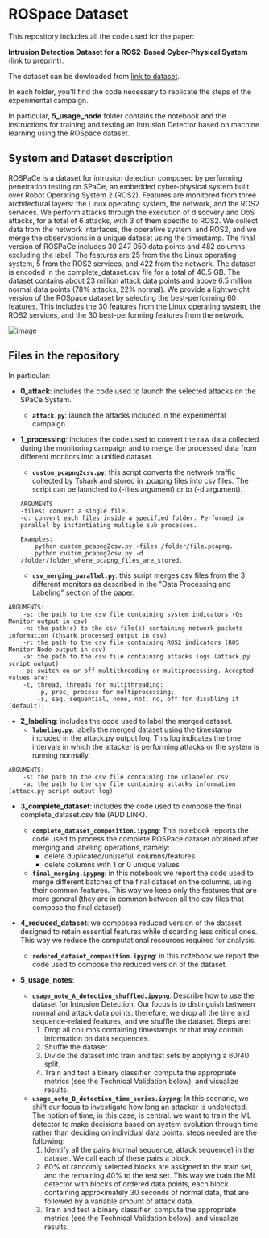 # ROSpace Dataset 

This repository includes all the code used for the paper: 

**Intrusion Detection Dataset for a ROS2-Based Cyber-Physical System** ([link to preprint](https://arxiv.org/abs/2402.08468)).

The dataset can be dowloaded from [link to dataset](https://figshare.com/s/7937b17067d20f57fee4).

In each folder, you'll find the code necessary to replicate the steps of the experimental campaign.

In particular, **5_usage_node** folder contains the notebook and the instructions for training and testing an Intrusion Detector based on machine learning using the ROSpace dataset.

## System and Dataset description
ROSPaCe is a dataset for intrusion detection composed by performing penetration testing on SPaCe, an embedded cyber-physical system built over Robot Operating System 2 (ROS2). Features are monitored from three architectural layers: the Linux operating system, the network, and the ROS2 services.
We perform attacks through the execution of discovery and DoS attacks, for a total of 6 attacks, with 3 of them specific to ROS2. We collect data from the network interfaces, the operative system, and ROS2, and we merge the observations in a unique dataset using the timestamp.
The final version of ROSPaCe includes 30 247 050 data points and 482 columns excluding the label. The features are 25 from the the Linux operating system, 5 from the ROS2 services, and 422 from the network. The dataset is encoded in the complete_dataset.csv 
file for a total of 40.5 GB. The dataset contains about 23 million attack data points and above 6.5 million normal data points (78% attacks, 22% normal). We provide a lightweight version of the ROSpace dataset by selecting the best-performing 60 features. This includes the 30 features from the Linux operating system, the ROS2 services, and the 30 best-performing features from the network.

![image](https://github.com/TommasoPuccetti/rospace_dataset/assets/103670615/df16aa21-3a0b-42c2-9fd7-a619f9c79e5b)

## Files in the repository
In particular:

* **0_attack**: includes the code used to launch the selected attacks on the SPaCe System.
    - **`attack.py`**: launch the attacks included in the experimental campaign.

* **1_processing**: includes the code used to convert the raw data collected during the monitoring campaign and to merge the processed data from different monitors into a unified dataset.   
    - **`custom_pcapng2csv.py`**: this script converts the network traffic collected by Tshark and stored in .pcapng files into csv files. The script can be launched to  (-files argument) or to  (-d argument).
  ```
  ARGUMENTS
  -files: convert a single file.
  -d: convert each files inside a specified folder. Performed in parallel by instantiating multiple sub processes.
  ```
  ```    
  Examples:
      python custom_pcapng2csv.py -files /folder/file.pcapng.
      python custom_pcapng2csv.py -d /folder/folder_where_pcapng_files_are_stored.
  ```
    - **`csv_merging_parallel.py`**: this script merges csv files from the 3 different monitors as described in the "Data Processing and Labeling" section of the paper.
```
ARGUMENTS:
    -s: the path to the csv file containing system indicators (Os Monitor output in csv)
    -n: the path(s) to the csv file(s) containing network packets information (thsark processed output in csv)
    -r: the path to the csv file containing ROS2 indicators (ROS Monitor Node output in csv)
    -a: the path to the csv file containing attacks logs (attack.py script output)
    -p: switch on or off multithreading or multiprocessing. Accepted values are:
    -t, thread, threads for multithreading:
        -p, proc, process for multiprocessing; 
        -s, seq, sequential, none, not, no, off for disabling it (default).
```
     
* **2_labeling**: includes the code used to label the merged dataset.
  - **`labeling.py`**: labels the merged dataset using the timestamp included in the attack.py output log. This log indicates the time intervals in which the attacker is performing attacks or the system is running normally.
```
ARGUMENTS:
    -s: the path to the csv file containing the unlabeled csv.        
    -a: the path to the csv file containing attacks information (attack.py script output log)
```

* **3_complete_dataset**: includes the code used to compose the final complete_dataset.csv file (ADD LINK).
  - **`complete_dataset_composition.ipypng`**: This notebook reports the code used to process the complete ROSPace dataset obtained after merging and labeling operations, namely:
    - delete duplicated/unusefull columns/features 
    - delete columns with 1 or 0 unique values
  - **`final_merging.ipypng`**: in this notebook we report the code used to merge different batches of the final dataset on the columns, using their common features. This way we keep only the features that are more general (they are in common between all the csv files that compose the final dataset).
     
* **4_reduced_dataset**: we composea reduced version of the dataset designed to retain essential features while discarding less critical ones. This way we reduce the computational resources required for analysis.
  - **`reduced_dataset_composition.ipypng`**: in this notebook we report the code used to compose the reduced version of the dataset.
     
* **5_usage_notes**:
  - **`usage_note_A_detection_shuffled.ipypng`**: Describe how to use the dataset for Intrusion Detection. Our focus is to distinguish between normal and attack data points: therefore, we drop all the time and sequence-related features, and we shuffle the dataset. Steps are: 
    1.  Drop all columns containing timestamps or that may contain information on data sequences.
    2.  Shuffle the dataset.
    3.  Divide the dataset into train and test sets by applying a 60/40 split. 
    4.  Train and test a binary classifier, compute the appropriate metrics (see the Technical Validation below), and visualize results.
  - **`usage_note_B_detection_time_series.ipypng`**: In this scenario, we shift our focus to investigate how long an attacker is undetected. The notion of time, in this case, is central: we want to train the ML detector to make decisions based on system evolution through time rather than deciding on individual data points.
    steps needed are the following:
    1.  Identify all the pairs (normal sequence, attack sequence) in the dataset. We call each of these pairs a block.
    2.  60% of randomly selected blocks are assigned to the train set, and the remaining 40% to the test set. This way we train the ML detector with blocks of ordered data points, each block containing approximately 30 seconds of normal data, that are followed by a variable amount of attack data.
    3.  Train and test a binary classifier, compute the appropriate metrics (see the Technical Validation below), and visualize results.
   
